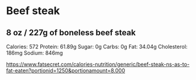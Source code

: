 # Beef steak

## 8 oz / 227g of boneless beef steak

Calories: 572
Protein: 61.89g
Sugar: 0g
Carbs: 0g
Fat: 34.04g
Cholesterol: 186mg
Sodium: 846mg



https://www.fatsecret.com/calories-nutrition/generic/beef-steak-ns-as-to-fat-eaten?portionid=1250&portionamount=8.000
